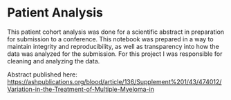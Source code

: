 # Patient Analysis

This patient cohort analysis was done for a scientific abstract in preparation for submission to a conference. This notebook was prepared in a way to maintain integrity and reproducibility, as well as transparency into how the data was analyzed for the submission. For this project I was responsible for cleaning and analyzing the data.  

Abstract published here: https://ashpublications.org/blood/article/136/Supplement%201/43/474012/Variation-in-the-Treatment-of-Multiple-Myeloma-in

